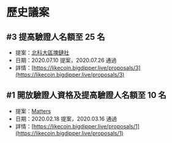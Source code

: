 # 歷史議案

## \#3 提高驗證人名額至 25 名 <a id="3"></a>

* 提案：[北科大區塊鏈社](https://likecoin.bigdipper.live/validator/9A810D60E0BF1D5D1C81B03CCF2923C6404FECE3)
* 日期：2020.07.10 提案，2020.07.26 通過
* 詳情：[https://likecoin.bigdipper.live/proposals/3](https://likecoin.bigdipper.live/proposals/3)

## \#1 開放驗證人資格及提高驗證人名額至 10 名 <a id="1"></a>

* 提案：[Matters](https://likecoin.bigdipper.live/validator/3F3147A85C83150448066131A778B28CF73B42A0)
* 日期：2020.02.18 提案，2020.03.16 通過
* 詳情：[https://likecoin.bigdipper.live/proposals/1](https://likecoin.bigdipper.live/proposals/1)

